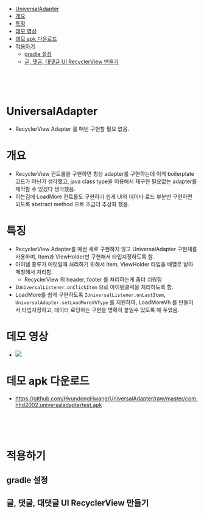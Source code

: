 <!-- TOC -->

- [UniversalAdapter](#universaladapter)
- [개요](#개요)
- [특징](#특징)
- [데모 영상](#데모-영상)
- [데모 apk 다운로드](#데모-apk-다운로드)
- [적용하기](#적용하기)
    - [gradle 설정](#gradle-설정)
    - [글, 댓글, 대댓글 UI RecyclerView 만들기](#글-댓글-대댓글-ui-recyclerview-만들기)

<!-- /TOC -->

<br>
<br>
<br>

# UniversalAdapter
- RecyclerView Adapter 를 매번 구현할 필요 없음.

# 개요
- RecyclerView 컨트롤을 구현하면 항상 adapter를 구현하는데 이게 boilerplate코드가 아닌가 생각했고, java class type을 이용해서 재구현 필요없는 adapter를 제작할 수 있겠다 생각했음.
- 하는김에 LoadMore 컨트롤도 구현하기 쉽게 UI와 데이타 로드 부분만 구현하면 되도록 abstract method 으로 조금더 추상화 했음.

# 특징
- RecyclerView Adapter를 매번 새로 구현하지 않고 UniversalAdapter 구현체를 사용하며, Item과 ViewHolder만 구현해서 타입지정하도록 함.
- 아이템 종류가 여럿일때 처리하기 위해서 Item, ViewHolder 타입을 배열로 받아 매칭해서 처리함.
    - RecyclerView 의 header, footer 를 처리하는게 좀더 쉬워짐
- `IUniversalListener.onClickItem` 으로 아이템클릭을 처리하도록 함.
- LoadMore를 쉽게 구현하도록 `IUniversalListener.onLastItem`, `UniversalAdapter.setLoadMoreVhType` 를 지원하여, LoadMoreVh 를 만들어서 타입지정하고, 데이타 로딩하는 구현을 명확히 붙일수 있도록 해 두었음.

# 데모 영상
- ![](https://im.ezgif.com/tmp/ezgif-1-904792716c.gif)

# 데모 apk 다운로드
- https://github.com/HyundongHwang/UniversalAdapter/raw/master/com.hhd2002.universaladaptertest.apk

<br>
<br>
<br>

# 적용하기
## gradle 설정
## 글, 댓글, 대댓글 UI RecyclerView 만들기